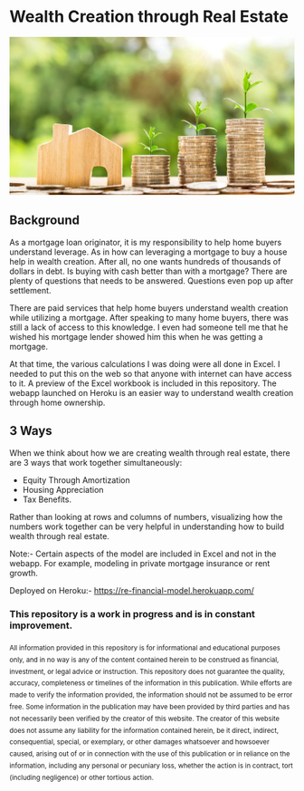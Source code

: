 # Wealth Creation through Real Estate

![Wealth Creation](static/images/real_estate.jpg)


## Background

As a mortgage loan originator, it is my responsibility to help home buyers understand leverage. As in how can leveraging a mortgage to buy a house help in wealth creation. After all, no one wants hundreds of thousands of dollars in debt. Is buying with cash better than with a mortgage? There are plenty of questions that needs to be answered. Questions even pop up after settlement. 

There are paid services that help home buyers understand wealth creation while utilizing a mortgage. After speaking to many home buyers, there was still a lack of access to this knowledge. I even had someone tell me that he wished his mortgage lender showed him this when he was getting a mortgage.

At that time, the various calculations I was doing were all done in Excel. I needed to put this on the web so that anyone with internet can have access to it. A preview of the Excel workbook is included in this repository. The webapp launched on Heroku is an easier way to understand wealth creation through home ownership. 

## 3 Ways
When we think about how we are creating wealth through real estate, there are 3 ways that work together simultaneously:
  * Equity Through Amortization
  * Housing Appreciation
  * Tax Benefits. 
  

Rather than looking at rows and columns of numbers, visualizing how the numbers work together can be very helpful in understanding how to build wealth through real estate.

Note:- Certain aspects of the model are included in Excel and not in the webapp. For example, modeling in private mortgage insurance or rent growth.


Deployed on Heroku:-  https://re-financial-model.herokuapp.com/


### This repository is a work in progress and is in constant improvement.


<sub>All information provided in this repository is for informational and educational purposes only, and in no way is any of the content contained herein to be construed as financial, investment, or legal advice or instruction. This repository does not guarantee the quality, accuracy, completeness or timelines of the information in this publication. While efforts are made to verify the information provided, the information should not be assumed to be error free. Some information in the publication may have been provided by third parties and has not necessarily been verified by the creator of this website. The creator of this website does not assume any liability for the information contained herein, be it direct, indirect, consequential, special, or exemplary, or other damages whatsoever and howsoever caused, arising out of or in connection with the use of this publication or in reliance on the information, including any personal or pecuniary loss, whether the action is in contract, tort (including negligence) or other tortious action. </sub>




